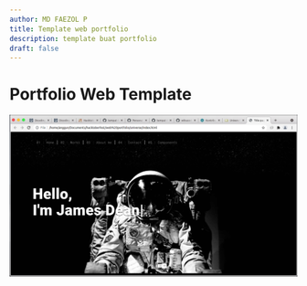 ```yaml
---
author: MD FAEZOL P
title: Template web portfolio
description: template buat portfolio
draft: false
---
```



# Portfolio Web Template

![](portfolioweb.png)
